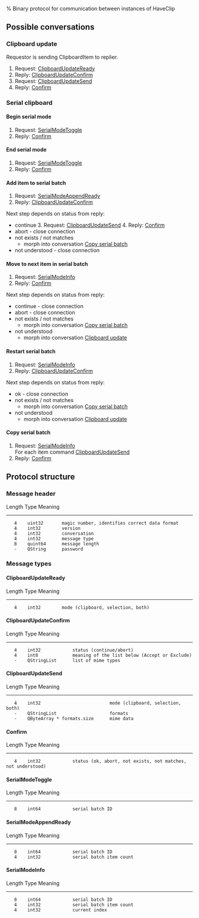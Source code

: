 % Binary protocol for communication between instances of HaveClip

Possible conversations
----------------------

### Clipboard update

Requestor is sending ClipboardItem to replier.

  1. Request: [ClipboardUpdateReady](#clipboardupdateready)
  2. Reply: [ClipboardUpdateConfirm](#clipboardupdateconfirm)
  3. Request: [ClipboardUpdateSend](#clipboardupdatesend)
  4. Reply: [Confirm](#confirm)


### Serial clipboard

#### Begin serial mode
  1. Request: [SerialModeToggle](#serialmodetoggle)
  2. Reply: [Confirm](#confirm)

#### End serial mode
  1. Request: [SerialModeToggle](#serialmodetoggle)
  2. Reply: [Confirm](#confirm)

#### Add item to serial batch
  1. Request: [SerialModeAppendReady](#serialmodeappendready)
  2. Reply: [ClipboardUpdateConfirm](#clipboardupdateconfirm)

Next step depends on status from reply:

  * continue
    3. Request: [ClipboardUpdateSend](#clipboardupdatesend)
    4. Reply: [Confirm](#confirm)
  * abort - close connection
  * not exists / not matches
    * morph into conversation [Copy serial batch](#copy-serial-batch)
  * not understood - close connection

#### Move to next item in serial batch
  1. Request: [SerialModeInfo](#serialmodeinfo)
  2. Reply: [Confirm](#confirm)

Next step depends on status from reply:

  * continue - close connection
  * abort - close connection
  * not exists / not matches
    * morph into conversation [Copy serial batch](#copy-serial-batch)
  * not understood
    - morph into conversation [Clipboard update](#clipboard-update)

#### Restart serial batch
  1. Request: [SerialModeInfo](#serialmodeinfo)
  2. Reply: [ClipboardUpdateConfirm](#clipboardupdateconfirm)

Next step depends on status from reply:

  * ok - close connection
  * not exists / not matches
    * morph into conversation [Copy serial batch](#copy-serial-batch)
  * not understood
    * morph into conversation [Clipboard update](#clipboard-update)

#### Copy serial batch
  1. Request: [SerialModeInfo](#serialmodeinfo)  
       For each item command [ClipboardUpdateSend](#clipboardupdatesend)
  2. Reply: [Confirm](#confirm)

Protocol structure
------------------

### Message header

  Length    Type         Meaning
 -------    -------      ------------------------------------------------
       4    uint32       magic number, identifies correct data format
       4    int32        version
       4    int32        conversation
       4    int32        message type
       8    quint64      message length
       -    QString      password

### Message types

#### ClipboardUpdateReady

  Length    Type         Meaning
 -------    -------      ------------------------------------------------
       4    int32        mode (clipboard, selection, both)

#### ClipboardUpdateConfirm

  Length    Type             Meaning
 -------    -----------      ------------------------------------------------
       4    int32            status (continue/abort)
       4    int8             meaning of the list below (Accept or Exclude)
       -    QStringList      list of mime types

#### ClipboardUpdateSend

  Length    Type                           Meaning
 -------    -------------------------      ------------------------------------------------
       4    int32                          mode (clipboard, selection, both)
       -    QStringList                    formats
       -    QByteArray * formats.size      mime data

#### Confirm

  Length    Type             Meaning
 -------    -----------      -----------------------------------------------------------
       4    int32            status (ok, abort, not exists, not matches, not understood)

#### SerialModeToggle

  Length    Type             Meaning
 -------    -----------      ------------------------------------------------
       8    int64            serial batch ID

#### SerialModeAppendReady

  Length    Type             Meaning
 -------    -----------      ------------------------------------------------
       8    int64            serial batch ID
       4    int32            serial batch item count

#### SerialModeInfo

  Length    Type             Meaning
 -------    -----------      ------------------------------------------------
       8    int64            serial batch ID
       4    int32            serial batch item count
       4    int32            current index
